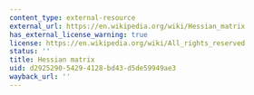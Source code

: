 ```yaml
---
content_type: external-resource
external_url: https://en.wikipedia.org/wiki/Hessian_matrix
has_external_license_warning: true
license: https://en.wikipedia.org/wiki/All_rights_reserved
status: ''
title: Hessian matrix
uid: d2925290-5429-4128-bd43-d5de59949ae3
wayback_url: ''
---
```


